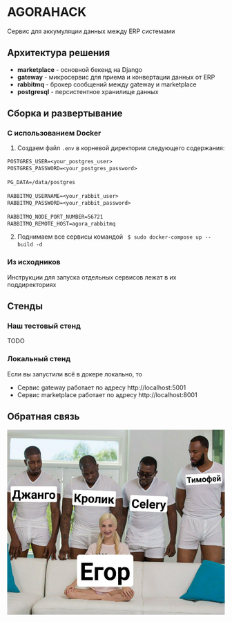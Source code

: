 # AGORAHACK

Сервис для аккумуляции данных между ERP системами

## Архитектура решения

- **marketplace** - основной бекенд на Django
- **gateway** - микросервис для приема и конвертации данных от ERP
- **rabbitmq** - брокер сообщений между gateway и marketplace
- **postgresql** - персистентное хранилище данных

## Сборка и развертывание

### С использованием Docker

1. Создаем файл `.env` в корневой директории следующего содержания:

```
POSTGRES_USER=<your_postgres_user>
POSTGRES_PASSWORD=<your_postgres_password>

PG_DATA=/data/postgres

RABBITMQ_USERNAME=<your_rabbit_user>
RABBITMQ_PASSWORD=<your_rabbit_password>

RABBITMQ_NODE_PORT_NUMBER=56721
RABBITMQ_REMOTE_HOST=agora_rabbitmq
```

2. Поднимаем все сервисы командой ` $ sudo docker-compose up --build -d`

### Из исходников

Инструкции для запуска отдельных сервисов лежат в их поддиректориях

## Стенды

### Наш тестовый стенд

TODO

### Локальный стенд

Если вы запустили всё в докере локально, то

- Сервис gateway работает по адресу http://localhost:5001
- Cервис marketplace работает по адресу http://localhost:8001


## Обратная связь


![meme](https://github.com/elkopass/AGORAHACK/blob/main/img/meme.jpeg)
